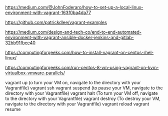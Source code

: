 https://medium.com/@JohnFoderaro/how-to-set-up-a-local-linux-environment-with-vagrant-163f0ba4da77


https://github.com/patrickdlee/vagrant-examples


https://medium.com/design-and-tech-co/end-to-end-automated-environment-with-vagrant-ansible-docker-jenkins-and-gitlab-32bb91fbee40


https://computingforgeeks.com/how-to-install-vagrant-on-centos-rhel-linux/

https://computingforgeeks.com/run-centos-8-vm-using-vagrant-on-kvm-virtualbox-vmware-parallels/






vagrant up (o turn your VM on, navigate to the directory with your Vagrantfile)
vagrant ssh
vagrant suspend (to pause your VM, navigate to the directory with your Vagrantfile)
vagrant halt (To turn your VM off, navigate to the directory with your Vagrantfile)
vagrant destroy (To destroy your VM, navigate to the directory with your Vagrantfile)
vagrant reload
vagrant resume